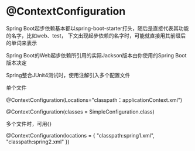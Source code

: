 


# @ContextConfiguration 

Spring Boot起步依赖基本都以spring-boot-starter打头，随后是直接代表其功能的名字，比如web、test， 下文出现起步依赖的名字时，可能就直接用其前缀后的单词来表示

Spring Boot的Web起步依赖所引用的实际Jackson版本由你使用的Spring Boot版本决定

Spring整合JUnit4测试时，使用注解引入多个配置文件

单个文件 

@ContextConfiguration(Locations="classpath：applicationContext.xml")  

@ContextConfiguration(classes = SimpleConfiguration.class)

多个文件时，可用{}

@ContextConfiguration(locations = { "classpath:spring1.xml", "classpath:spring2.xml" }) 

